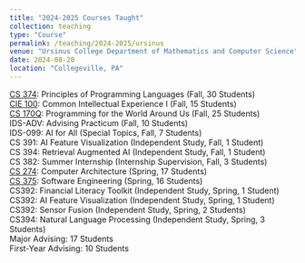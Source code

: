 ```yaml
---
title: "2024-2025 Courses Taught"
collection: teaching
type: "Course"
permalink: /teaching/2024-2025/ursinus
venue: "Ursinus College Department of Mathematics and Computer Science"
date: 2024-08-20
location: "Collegeville, PA"
---
```


[CS 374](/Ursinus-CS374-Fall2024): Principles of Programming Languages (Fall, 30 Students)  
[CIE 100](/Ursinus-CIE100-Fall2024): Common Intellectual Experience I (Fall, 15 Students)  
[CS 170Q](/Ursinus-CS170-Fall2024):  Programming for the World Around Us (Fall, 25 Students)  
IDS-ADV: Advising Practicum (Fall, 10 Students)  
IDS-099: AI for All (Special Topics, Fall, 7 Students)  
CS 391: AI Feature Visualization (Independent Study, Fall, 1 Student)  
CS 394: Retrieval Augmented AI (Independent Study, Fall, 1 Student)  
CS 382: Summer Internship (Internship Supervision, Fall, 3 Students)  
[CS 274](/Ursinus-CS274-Spring2025): Computer Architecture (Spring, 17 Students)  
[CS 375](/Ursinus-CS375-Spring2025): Software Engineering (Spring, 16 Students)  
CS392: Financial Literacy Toolkit (Independent Study, Spring, 1 Student)  
CS392: AI Feature Visualization (Independent Study, Spring, 1 Student)  
CS392: Sensor Fusion (Independent Study, Spring, 2 Students)  
CS394: Natural Language Processing (Independent Study, Spring, 3 Students)  
Major Advising: 17 Students  
First-Year Advising: 10 Students  
